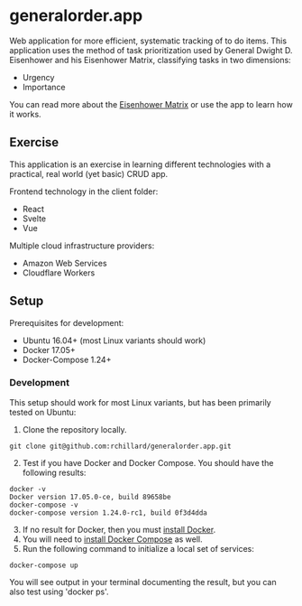 # generalorder.app
Web application for more efficient, systematic tracking of to do items.  This application uses the method of task prioritization used by General Dwight D. Eisenhower and his Eisenhower Matrix, classifying tasks in two dimensions:
- Urgency
- Importance

You can read more about the [Eisenhower Matrix](https://jamesclear.com/eisenhower-box) or use the app to learn how it works.

## Exercise
This application is an exercise in learning different technologies with a practical, real world (yet basic) CRUD app.  

Frontend technology in the client folder:
- React
- Svelte
- Vue

Multiple cloud infrastructure providers:
- Amazon Web Services
- Cloudflare Workers

## Setup
Prerequisites for development:
- Ubuntu 16.04+ (most Linux variants should work)
- Docker 17.05+
- Docker-Compose 1.24+

### Development
This setup should work for most Linux variants, but has been primarily tested on Ubuntu:
1. Clone the repository locally.
```
git clone git@github.com:rchillard/generalorder.app.git
```
2. Test if you have Docker and Docker Compose.  You should have the following results:
```
docker -v
Docker version 17.05.0-ce, build 89658be
docker-compose -v
docker-compose version 1.24.0-rc1, build 0f3d4dda
```
3. If no result for Docker, then you must [install Docker](https://docs.docker.com/install/linux/docker-ce/ubuntu/).
3. You will need to [install Docker Compose](https://github.com/docker/compose/releases) as well.
4. Run the following command to initialize a local set of services:
```
docker-compose up
```

You will see output in your terminal documenting the result, but you can also test using 'docker ps'.
